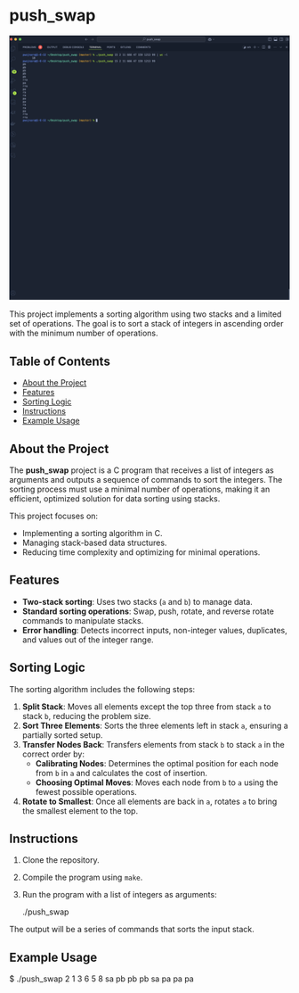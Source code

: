 # push_swap

![Project Screenshot](./assets/screenshot.png)

This project implements a sorting algorithm using two stacks and a limited set of operations. The goal is to sort a stack of integers in ascending order with the minimum number of operations.

## Table of Contents
- [About the Project](#about-the-project)
- [Features](#features)
- [Sorting Logic](#sorting-logic)
- [Instructions](#instructions)
- [Example Usage](#example-usage)

## About the Project
The **push_swap** project is a C program that receives a list of integers as arguments and outputs a sequence of commands to sort the integers. The sorting process must use a minimal number of operations, making it an efficient, optimized solution for data sorting using stacks.

This project focuses on:
- Implementing a sorting algorithm in C.
- Managing stack-based data structures.
- Reducing time complexity and optimizing for minimal operations.

## Features
- **Two-stack sorting**: Uses two stacks (`a` and `b`) to manage data.
- **Standard sorting operations**: Swap, push, rotate, and reverse rotate commands to manipulate stacks.
- **Error handling**: Detects incorrect inputs, non-integer values, duplicates, and values out of the integer range.

## Sorting Logic
The sorting algorithm includes the following steps:
1. **Split Stack**: Moves all elements except the top three from stack `a` to stack `b`, reducing the problem size.
2. **Sort Three Elements**: Sorts the three elements left in stack `a`, ensuring a partially sorted setup.
3. **Transfer Nodes Back**: Transfers elements from stack `b` to stack `a` in the correct order by:
   - **Calibrating Nodes**: Determines the optimal position for each node from `b` in `a` and calculates the cost of insertion.
   - **Choosing Optimal Moves**: Moves each node from `b` to `a` using the fewest possible operations.
4. **Rotate to Smallest**: Once all elements are back in `a`, rotates `a` to bring the smallest element to the top.

## Instructions
1. Clone the repository.
2. Compile the program using `make`.
3. Run the program with a list of integers as arguments:

   ./push_swap <list of integers>

The output will be a series of commands that sorts the input stack.

## Example Usage

$ ./push_swap 2 1 3 6 5 8
sa
pb
pb
pb
sa
pa
pa
pa

